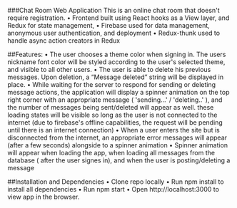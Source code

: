 ###Chat Room Web Application
This is an online chat room that doesn't require registration.
•	Frontend built using React hooks as a View layer, and Redux for state management,
•	Firebase used for data management, anonymous user authentication, and deployment
•	Redux-thunk used to handle async action creators in Redux

##Features:
•	The user chooses a theme color when signing in. The users nickname font color will be styled according to the user's selected theme, and visible to all other users.
•	The user is able to delete his previous messages. Upon deletion, a “Message deleted” string will be displayed in place.
•	While waiting for the server to respond for sending or deleting message actions, the application will display a spinner animation on the top right corner with an appropriate message ( 'sending...' / 'deleting..' ), and the number of messages being sent/deleted will appear as well. these loading states will be visible so long as the user is not connected to the internet (due to firebase's offline capabilities, the request will be pending until there is an internet connection)
•	When a user enters the site but is disconnected from the internet, an appropriate error messages will appear (after a few seconds) alongside to a spinner animation
•	Spinner animation will appear when loading the app, when loading all messages from the database ( after the user signes in), and when the  user is posting/deleting a message

##Installation and Dependencies
•	Clone repo locally
•	Run npm install to install all dependencies
•	Run npm start
•	Open http://localhost:3000 to view app in the browser.

